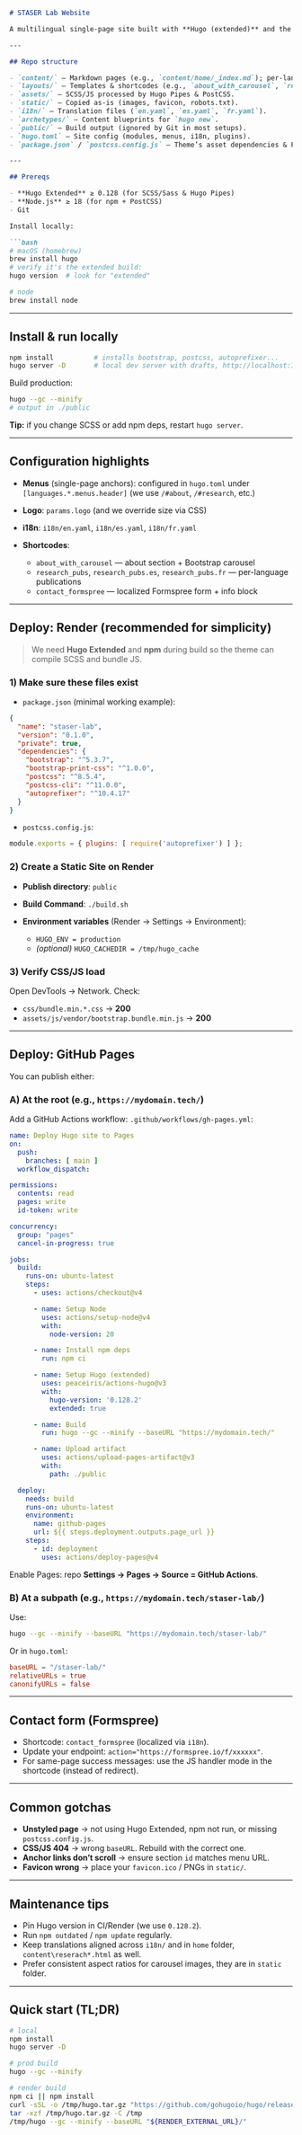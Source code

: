 ````markdown
# STASER Lab Website

A multilingual single-page site built with **Hugo (extended)** and the **Adritian** theme, customized for STASER Lab.

---

## Repo structure

- `content/` — Markdown pages (e.g., `content/home/_index.md`); per-language under `content/es/`, `content/fr/`.
- `layouts/` — Templates & shortcodes (e.g., `about_with_carousel`, `research_pubs*`, `contact_formspree`).
- `assets/` — SCSS/JS processed by Hugo Pipes & PostCSS.
- `static/` — Copied as-is (images, favicon, robots.txt).
- `i18n/` — Translation files (`en.yaml`, `es.yaml`, `fr.yaml`).
- `archetypes/` — Content blueprints for `hugo new`.
- `public/` — Build output (ignored by Git in most setups).
- `hugo.toml` — Site config (modules, menus, i18n, plugins).
- `package.json` / `postcss.config.js` — Theme’s asset dependencies & PostCSS.

---

## Prereqs

- **Hugo Extended** ≥ 0.128 (for SCSS/Sass & Hugo Pipes)
- **Node.js** ≥ 18 (for npm + PostCSS)
- Git

Install locally:

```bash
# macOS (homebrew)
brew install hugo
# verify it's the extended build:
hugo version  # look for "extended"

# node
brew install node
````

---

## Install & run locally

```bash
npm install          # installs bootstrap, postcss, autoprefixer...
hugo server -D       # local dev server with drafts, http://localhost:1313
```

Build production:

```bash
hugo --gc --minify
# output in ./public
```

**Tip:** if you change SCSS or add npm deps, restart `hugo server`.

---

## Configuration highlights

* **Menus** (single-page anchors): configured in `hugo.toml` under `[languages.*.menus.header]`
  (we use `/#about`, `/#research`, etc.)
* **Logo**: `params.logo` (and we override size via CSS)
* **i18n**: `i18n/en.yaml`, `i18n/es.yaml`, `i18n/fr.yaml`
* **Shortcodes**:

  * `about_with_carousel` — about section + Bootstrap carousel
  * `research_pubs`, `research_pubs.es`, `research_pubs.fr` — per-language publications
  * `contact_formspree` — localized Formspree form + info block

---

## Deploy: Render (recommended for simplicity)

> We need **Hugo Extended** and **npm** during build so the theme can compile SCSS and bundle JS.

### 1) Make sure these files exist

* `package.json` (minimal working example):

```json
{
  "name": "staser-lab",
  "version": "0.1.0",
  "private": true,
  "dependencies": {
    "bootstrap": "^5.3.7",
    "bootstrap-print-css": "^1.0.0",
    "postcss": "^8.5.4",
    "postcss-cli": "^11.0.0",
    "autoprefixer": "^10.4.17"
  }
}
```

* `postcss.config.js`:

```js
module.exports = { plugins: [ require('autoprefixer') ] };
```

### 2) Create a **Static Site** on Render

* **Publish directory**: `public`
* **Build Command**: ```./build.sh```

* **Environment variables** (Render → Settings → Environment):

  * `HUGO_ENV = production`
  * *(optional)* `HUGO_CACHEDIR = /tmp/hugo_cache`

### 3) Verify CSS/JS load

Open DevTools → Network. Check:

* `css/bundle.min.*.css` → **200**
* `assets/js/vendor/bootstrap.bundle.min.js` → **200**

---

## Deploy: GitHub Pages

You can publish either:

### A) At the **root** (e.g., `https://mydomain.tech/`)

Add a GitHub Actions workflow: `.github/workflows/gh-pages.yml`:

```yaml
name: Deploy Hugo site to Pages
on:
  push:
    branches: [ main ]
  workflow_dispatch:

permissions:
  contents: read
  pages: write
  id-token: write

concurrency:
  group: "pages"
  cancel-in-progress: true

jobs:
  build:
    runs-on: ubuntu-latest
    steps:
      - uses: actions/checkout@v4

      - name: Setup Node
        uses: actions/setup-node@v4
        with:
          node-version: 20

      - name: Install npm deps
        run: npm ci

      - name: Setup Hugo (extended)
        uses: peaceiris/actions-hugo@v3
        with:
          hugo-version: '0.128.2'
          extended: true

      - name: Build
        run: hugo --gc --minify --baseURL "https://mydomain.tech/"

      - name: Upload artifact
        uses: actions/upload-pages-artifact@v3
        with:
          path: ./public

  deploy:
    needs: build
    runs-on: ubuntu-latest
    environment:
      name: github-pages
      url: ${{ steps.deployment.outputs.page_url }}
    steps:
      - id: deployment
        uses: actions/deploy-pages@v4
```

Enable Pages: repo **Settings → Pages → Source = GitHub Actions**.

### B) At a **subpath** (e.g., `https://mydomain.tech/staser-lab/`)

Use:

```bash
hugo --gc --minify --baseURL "https://mydomain.tech/staser-lab/"
```

Or in `hugo.toml`:

```toml
baseURL = "/staser-lab/"
relativeURLs = true
canonifyURLs = false
```

---

## Contact form (Formspree)

* Shortcode: `contact_formspree` (localized via `i18n`).
* Update your endpoint: `action="https://formspree.io/f/xxxxxx"`.
* For same-page success messages: use the JS handler mode in the shortcode (instead of redirect).

---

## Common gotchas

* **Unstyled page** → not using Hugo Extended, npm not run, or missing `postcss.config.js`.
* **CSS/JS 404** → wrong `baseURL`. Rebuild with the correct one.
* **Anchor links don’t scroll** → ensure section `id` matches menu URL.
* **Favicon wrong** → place your `favicon.ico` / PNGs in `static/`.

---

## Maintenance tips

* Pin Hugo version in CI/Render (we use `0.128.2`).
* Run `npm outdated` / `npm update` regularly.
* Keep translations aligned across `i18n/` and in `home` folder, `content\reserach*.html` as well.
* Prefer consistent aspect ratios for carousel images, they are in `static` folder.

---

## Quick start (TL;DR)

```bash
# local
npm install
hugo server -D

# prod build
hugo --gc --minify

# render build
npm ci || npm install
curl -sSL -o /tmp/hugo.tar.gz "https://github.com/gohugoio/hugo/releases/download/v0.128.2/hugo_extended_0.128.2_Linux-64bit.tar.gz"
tar -xzf /tmp/hugo.tar.gz -C /tmp
/tmp/hugo --gc --minify --baseURL "${RENDER_EXTERNAL_URL}/"
```


